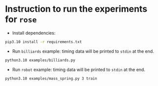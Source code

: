 # Instruction to run the experiments for `rose`


* Install dependencies: 
```sh
pip3.10 install -r requirements.txt
```

* Run `billiards` example: timing data will be printed to `stdin` at the end.
```sh
python3.10 examples/billiards.py
```

* Run `robot` example: timing data will be printed to `stdin` at the end.
```sh
python3.10 examples/mass_spring.py 3 train
```
